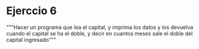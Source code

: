 # Ejerccio 6

"""Hacer un programa que lea el capital, y imprima los datos y los devuelva cuando el capital se ha el doble, y decir en cuantos meses sale el doble del capital ingresado"""